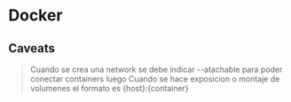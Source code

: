 # Docker

## Caveats

> Cuando se crea una network se debe indicar --atachable para poder conectar containers luego
> Cuando se hace exposicion o montaje de volumenes el formato es {host}:{container}